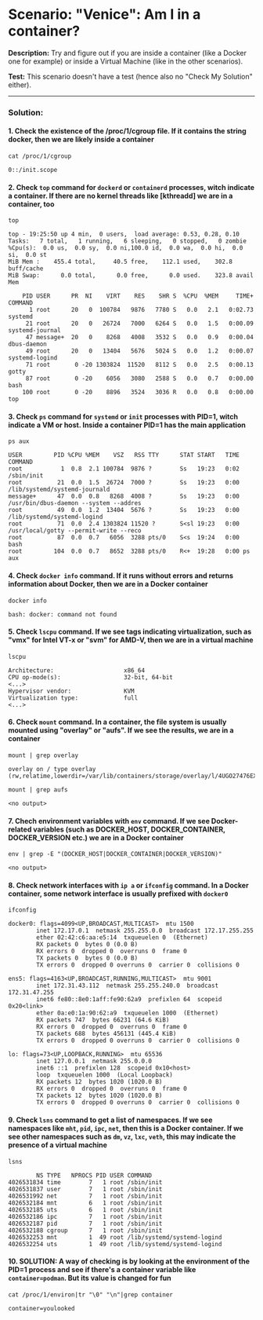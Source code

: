 # Scenario: "Venice": Am I in a container?

**Description:** Try and figure out if you are inside a container (like a Docker one for example) or inside a Virtual Machine (like in the other scenarios).  

**Test:** This scenario doesn't have a test (hence also no "Check My Solution" either).  


---

### Solution:
#### 1. Check the existence of the /proc/1/cgroup file. If it contains the string docker, then we are likely inside a container
`cat /proc/1/cgroup`  
```console
0::/init.scope
```


#### 2. Check `top` command for `dockerd` or `containerd` processes, witch indicate a container. If there are no kernel threads like [kthreadd] we are in a container, too
`top`  
```console
top - 19:25:50 up 4 min,  0 users,  load average: 0.53, 0.28, 0.10
Tasks:   7 total,   1 running,   6 sleeping,   0 stopped,   0 zombie
%Cpu(s):  0.0 us,  0.0 sy,  0.0 ni,100.0 id,  0.0 wa,  0.0 hi,  0.0 si,  0.0 st
MiB Mem :    455.4 total,     40.5 free,    112.1 used,    302.8 buff/cache
MiB Swap:      0.0 total,      0.0 free,      0.0 used.    323.8 avail Mem 

    PID USER      PR  NI    VIRT    RES    SHR S  %CPU  %MEM     TIME+ COMMAND                           
      1 root      20   0  100784   9876   7780 S   0.0   2.1   0:02.73 systemd                           
     21 root      20   0   26724   7000   6264 S   0.0   1.5   0:00.09 systemd-journal                   
     47 message+  20   0    8268   4008   3532 S   0.0   0.9   0:00.04 dbus-daemon                       
     49 root      20   0   13404   5676   5024 S   0.0   1.2   0:00.07 systemd-logind                    
     71 root       0 -20 1303824  11520   8112 S   0.0   2.5   0:00.13 gotty                             
     87 root       0 -20    6056   3080   2588 S   0.0   0.7   0:00.00 bash                              
    100 root       0 -20    8896   3524   3036 R   0.0   0.8   0:00.00 top  
```


#### 3. Check `ps` command for `systemd` or `init` processes with PID=1, witch indicate a VM or host. Inside a container PID=1 has the main application
`ps aux`  
```console
USER         PID %CPU %MEM    VSZ   RSS TTY      STAT START   TIME COMMAND
root           1  0.8  2.1 100784  9876 ?        Ss   19:23   0:02 /sbin/init
root          21  0.0  1.5  26724  7000 ?        Ss   19:23   0:00 /lib/systemd/systemd-journald
message+      47  0.0  0.8   8268  4008 ?        Ss   19:23   0:00 /usr/bin/dbus-daemon --system --addres
root          49  0.0  1.2  13404  5676 ?        Ss   19:23   0:00 /lib/systemd/systemd-logind
root          71  0.0  2.4 1303824 11520 ?       S<sl 19:23   0:00 /usr/local/gotty --permit-write --reco
root          87  0.0  0.7   6056  3288 pts/0    S<s  19:24   0:00 bash
root         104  0.0  0.7   8652  3288 pts/0    R<+  19:28   0:00 ps aux
```


#### 4. Check `docker info` command. If it runs without errors and returns information about Docker, then we are in a Docker container
`docker info`  
```console
bash: docker: command not found
```


#### 5. Check `lscpu` command. If we see tags indicating virtualization, such as "vmx" for Intel VT-x or "svm" for AMD-V, then we are in a virtual machine
`lscpu`  
```console
Architecture:                    x86_64
CPU op-mode(s):                  32-bit, 64-bit
<...>
Hypervisor vendor:               KVM
Virtualization type:             full
<...>
```


#### 6. Check `mount` command. In a container, the file system is usually mounted using "overlay" or "aufs". If we see the results, we are in a container
`mount | grep overlay`  
```console
overlay on / type overlay (rw,relatime,lowerdir=/var/lib/containers/storage/overlay/l/4UGO27476EXYY2UQSGBWL6EZC4:/var/lib/containers/storage/overlay/l/3JZQV4UY3FCO3W7SL3ERYENEZN:/var/lib/containers/storage/overlay/l/SCP4AZOKFN5HY4R5CQ5UVOYS7K:/var/lib/containers/storage/overlay/l/LPA46WOYFQ5ZHRJPEGNEEUCN36:/var/lib/containers/storage/overlay/l/WYTOBRCWJIZJALTLB3T5GBAQAB,upperdir=/var/lib/containers/storage/overlay/97d89e3f7cc7178dcfd77caeabf3350a092c5edad5ec553bf2ca84956755065f/diff,workdir=/var/lib/containers/storage/overlay/97d89e3f7cc7178dcfd77caeabf3350a092c5edad5ec553bf2ca84956755065f/work)
```

`mount | grep aufs`  
```console
<no output>
```


#### 7. Chech environment variables with `env` command. If we see Docker-related variables (such as DOCKER_HOST, DOCKER_CONTAINER, DOCKER_VERSION etc.) we are in a Docker container
`env | grep -E "(DOCKER_HOST|DOCKER_CONTAINER|DOCKER_VERSION)"`  
```console
<no output>
```


#### 8. Check network interfaces with `ip a` or `ifconfig` command. In a Docker container, some network interface is usually prefixed with `docker0`
`ifconfig`  
```console
docker0: flags=4099<UP,BROADCAST,MULTICAST>  mtu 1500
        inet 172.17.0.1  netmask 255.255.0.0  broadcast 172.17.255.255
        ether 02:42:c6:aa:e5:14  txqueuelen 0  (Ethernet)
        RX packets 0  bytes 0 (0.0 B)
        RX errors 0  dropped 0  overruns 0  frame 0
        TX packets 0  bytes 0 (0.0 B)
        TX errors 0  dropped 0 overruns 0  carrier 0  collisions 0

ens5: flags=4163<UP,BROADCAST,RUNNING,MULTICAST>  mtu 9001
        inet 172.31.43.112  netmask 255.255.240.0  broadcast 172.31.47.255
        inet6 fe80::8e0:1aff:fe90:62a9  prefixlen 64  scopeid 0x20<link>
        ether 0a:e0:1a:90:62:a9  txqueuelen 1000  (Ethernet)
        RX packets 747  bytes 66231 (64.6 KiB)
        RX errors 0  dropped 0  overruns 0  frame 0
        TX packets 688  bytes 456131 (445.4 KiB)
        TX errors 0  dropped 0 overruns 0  carrier 0  collisions 0

lo: flags=73<UP,LOOPBACK,RUNNING>  mtu 65536
        inet 127.0.0.1  netmask 255.0.0.0
        inet6 ::1  prefixlen 128  scopeid 0x10<host>
        loop  txqueuelen 1000  (Local Loopback)
        RX packets 12  bytes 1020 (1020.0 B)
        RX errors 0  dropped 0  overruns 0  frame 0
        TX packets 12  bytes 1020 (1020.0 B)
        TX errors 0  dropped 0 overruns 0  carrier 0  collisions 0
```


#### 9. Check `lsns` command to get a list of namespaces. If we see namespaces like `mht`, `pid`, `ipc`, `net`, then this is a Docker container. If we see other namespaces such as `dm`, `vz`, `lxc`, `veth`, this may indicate the presence of a virtual machine
`lsns`  
```console
        NS TYPE   NPROCS PID USER COMMAND
4026531834 time        7   1 root /sbin/init
4026531837 user        7   1 root /sbin/init
4026531992 net         7   1 root /sbin/init
4026532184 mnt         6   1 root /sbin/init
4026532185 uts         6   1 root /sbin/init
4026532186 ipc         7   1 root /sbin/init
4026532187 pid         7   1 root /sbin/init
4026532188 cgroup      7   1 root /sbin/init
4026532253 mnt         1  49 root /lib/systemd/systemd-logind
4026532254 uts         1  49 root /lib/systemd/systemd-logind
```


#### 10. SOLUTION: A way of checking is by looking at the environment of the PID=1 process and see if there's a container variable like `container=podman`. But its value is changed for fun
`cat /proc/1/environ|tr "\0" "\n"|grep container`  
```console
container=youlooked
```
